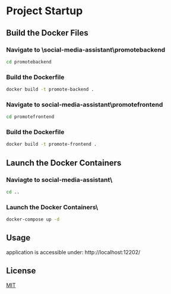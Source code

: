 # Project Startup

## Build the Docker Files

### Navigate to \social-media-assistant\promotebackend

```bash
cd promotebackend
```

### Build the Dockerfile
```bash
docker build -t promote-backend .
```

### Navigate to social-media-assistant\promotefrontend

```bash
cd promotefrontend
```
### Build the Dockerfile
```bash
docker build -t promote-frontend .
```

## Launch the Docker Containers
### Naviagte to social-media-assistant\

```bash
cd ..
```
### Launch the Docker Containers\
```bash
docker-compose up -d
```
## Usage
application is accessible under: http://localhost:12202/

## License

[MIT](https://choosealicense.com/licenses/mit/)
